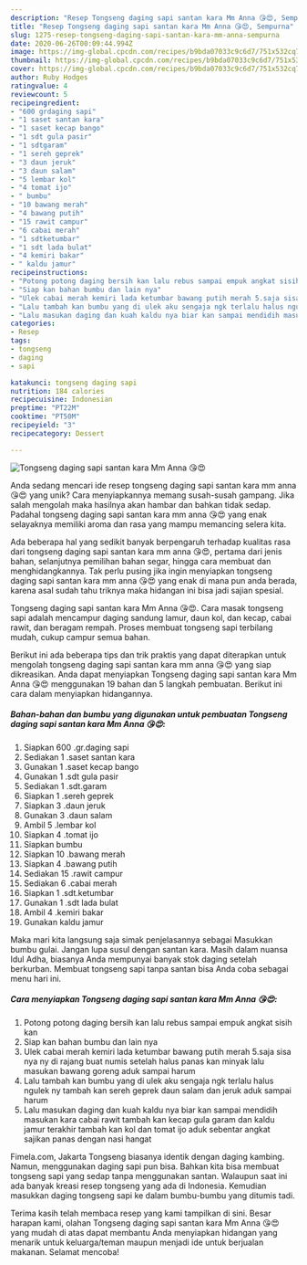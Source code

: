 ```yaml
---
description: "Resep Tongseng daging sapi santan kara Mm Anna 😘😍, Sempurna"
title: "Resep Tongseng daging sapi santan kara Mm Anna 😘😍, Sempurna"
slug: 1275-resep-tongseng-daging-sapi-santan-kara-mm-anna-sempurna
date: 2020-06-26T00:09:44.994Z
image: https://img-global.cpcdn.com/recipes/b9bda07033c9c6d7/751x532cq70/tongseng-daging-sapi-santan-kara-mm-anna-😘😍-foto-resep-utama.jpg
thumbnail: https://img-global.cpcdn.com/recipes/b9bda07033c9c6d7/751x532cq70/tongseng-daging-sapi-santan-kara-mm-anna-😘😍-foto-resep-utama.jpg
cover: https://img-global.cpcdn.com/recipes/b9bda07033c9c6d7/751x532cq70/tongseng-daging-sapi-santan-kara-mm-anna-😘😍-foto-resep-utama.jpg
author: Ruby Hodges
ratingvalue: 4
reviewcount: 5
recipeingredient:
- "600 grdaging sapi"
- "1 saset santan kara"
- "1 saset kecap bango"
- "1 sdt gula pasir"
- "1 sdtgaram"
- "1 sereh geprek"
- "3 daun jeruk"
- "3 daun salam"
- "5 lembar kol"
- "4 tomat ijo"
- " bumbu"
- "10 bawang merah"
- "4 bawang putih"
- "15 rawit campur"
- "6 cabai merah"
- "1 sdtketumbar"
- "1 sdt lada bulat"
- "4 kemiri bakar"
- " kaldu jamur"
recipeinstructions:
- "Potong potong daging bersih kan lalu rebus sampai empuk angkat sisih kan"
- "Siap kan bahan bumbu dan lain nya"
- "Ulek cabai merah kemiri lada ketumbar bawang putih merah 5.saja sisa nya ny di rajang buat numis setelah halus panas kan minyak lalu masukan bawang goreng aduk sampai harum"
- "Lalu tambah kan bumbu yang di ulek aku sengaja ngk terlalu halus ngulek ny tambah kan sereh geprek daun salam dan jeruk aduk sampai harum"
- "Lalu masukan daging dan kuah kaldu nya biar kan sampai mendidih masukan kara cabai rawit tambah kan kecap gula garam dan kaldu jamur terakhir tambah kan kol dan tomat ijo aduk sebentar angkat sajikan panas dengan nasi hangat"
categories:
- Resep
tags:
- tongseng
- daging
- sapi

katakunci: tongseng daging sapi 
nutrition: 184 calories
recipecuisine: Indonesian
preptime: "PT22M"
cooktime: "PT50M"
recipeyield: "3"
recipecategory: Dessert

---
```



![Tongseng daging sapi santan kara Mm Anna 😘😍](https://img-global.cpcdn.com/recipes/b9bda07033c9c6d7/751x532cq70/tongseng-daging-sapi-santan-kara-mm-anna-😘😍-foto-resep-utama.jpg)

Anda sedang mencari ide resep tongseng daging sapi santan kara mm anna 😘😍 yang unik? Cara menyiapkannya memang susah-susah gampang. Jika salah mengolah maka hasilnya akan hambar dan bahkan tidak sedap. Padahal tongseng daging sapi santan kara mm anna 😘😍 yang enak selayaknya memiliki aroma dan rasa yang mampu memancing selera kita.

Ada beberapa hal yang sedikit banyak berpengaruh terhadap kualitas rasa dari tongseng daging sapi santan kara mm anna 😘😍, pertama dari jenis bahan, selanjutnya pemilihan bahan segar, hingga cara membuat dan menghidangkannya. Tak perlu pusing jika ingin menyiapkan tongseng daging sapi santan kara mm anna 😘😍 yang enak di mana pun anda berada, karena asal sudah tahu triknya maka hidangan ini bisa jadi sajian spesial.

Tongseng daging sapi santan kara Mm Anna 😘😍. Cara masak tongseng sapi adalah mencampur daging sandung lamur, daun kol, dan kecap, cabai rawit, dan beragam rempah. Proses membuat tongseng sapi terbilang mudah, cukup campur semua bahan.


Berikut ini ada beberapa tips dan trik praktis yang dapat diterapkan untuk mengolah tongseng daging sapi santan kara mm anna 😘😍 yang siap dikreasikan. Anda dapat menyiapkan Tongseng daging sapi santan kara Mm Anna 😘😍 menggunakan 19 bahan dan 5 langkah pembuatan. Berikut ini cara dalam menyiapkan hidangannya.

<!--inarticleads1-->

##### Bahan-bahan dan bumbu yang digunakan untuk pembuatan Tongseng daging sapi santan kara Mm Anna 😘😍:

1. Siapkan 600 .gr.daging sapi
1. Sediakan 1 .saset santan kara
1. Gunakan 1 .saset kecap bango
1. Gunakan 1 .sdt gula pasir
1. Sediakan 1 .sdt.garam
1. Siapkan 1 .sereh geprek
1. Siapkan 3 .daun jeruk
1. Gunakan 3 .daun salam
1. Ambil 5 .lembar kol
1. Siapkan 4 .tomat ijo
1. Siapkan  bumbu
1. Siapkan 10 .bawang merah
1. Siapkan 4 .bawang putih
1. Sediakan 15 .rawit campur
1. Sediakan 6 .cabai merah
1. Siapkan 1 .sdt.ketumbar
1. Gunakan 1 .sdt lada bulat
1. Ambil 4 .kemiri bakar
1. Gunakan  kaldu jamur


Maka mari kita langsung saja simak penjelasannya sebagai Masukkan bumbu gulai. Jangan lupa susul dengan santan kara. Masih dalam nuansa Idul Adha, biasanya Anda mempunyai banyak stok daging setelah berkurban. Membuat tongseng sapi tanpa santan bisa Anda coba sebagai menu hari ini. 

<!--inarticleads2-->

##### Cara menyiapkan Tongseng daging sapi santan kara Mm Anna 😘😍:

1. Potong potong daging bersih kan lalu rebus sampai empuk angkat sisih kan
1. Siap kan bahan bumbu dan lain nya
1. Ulek cabai merah kemiri lada ketumbar bawang putih merah 5.saja sisa nya ny di rajang buat numis setelah halus panas kan minyak lalu masukan bawang goreng aduk sampai harum
1. Lalu tambah kan bumbu yang di ulek aku sengaja ngk terlalu halus ngulek ny tambah kan sereh geprek daun salam dan jeruk aduk sampai harum
1. Lalu masukan daging dan kuah kaldu nya biar kan sampai mendidih masukan kara cabai rawit tambah kan kecap gula garam dan kaldu jamur terakhir tambah kan kol dan tomat ijo aduk sebentar angkat sajikan panas dengan nasi hangat


Fimela.com, Jakarta Tongseng biasanya identik dengan daging kambing. Namun, menggunakan daging sapi pun bisa. Bahkan kita bisa membuat tongseng sapi yang sedap tanpa menggunakan santan. Walaupun saat ini ada banyak kreasi resep tongseng yang ada di Indonesia. Kemudian masukkan daging tongseng sapi ke dalam bumbu-bumbu yang ditumis tadi. 

Terima kasih telah membaca resep yang kami tampilkan di sini. Besar harapan kami, olahan Tongseng daging sapi santan kara Mm Anna 😘😍 yang mudah di atas dapat membantu Anda menyiapkan hidangan yang menarik untuk keluarga/teman maupun menjadi ide untuk berjualan makanan. Selamat mencoba!
